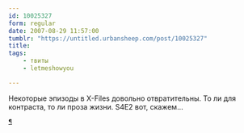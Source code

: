 ```yaml
---
id: 10025327
form: regular
date: 2007-08-29 11:57:00
tumblr: "https://untitled.urbansheep.com/post/10025327"
title:
tags:
    - твиты
    - letmeshowyou

---
```


<p>Некоторые эпизоды в X-Files довольно отвратительны. То ли для контраста, то ли проза жизни. S4E2 вот, скажем&hellip; </p>

<p><small><a href="http://twitter.com/urbansheep/statuses/234245932">¶</a></small></p>

